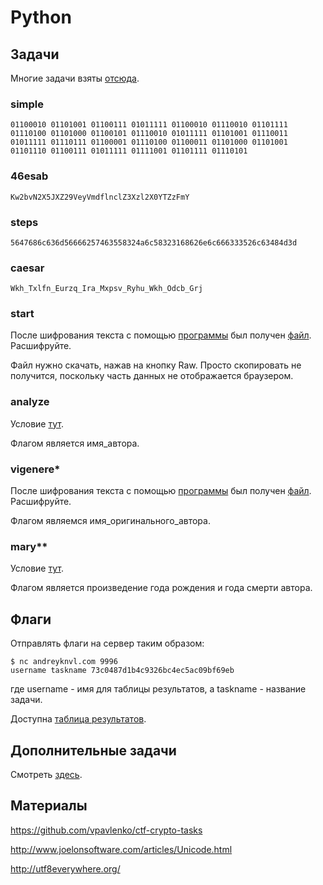 Python
======

## Задачи

Многие задачи взяты [отсюда](https://github.com/vpavlenko/ctf-crypto-tasks).

### simple

```
01100010 01101001 01100111 01011111 01100010 01110010 01101111 01110100 01101000 01100101 01110010 01011111 01101001 01110011 01011111 01110111 01100001 01110100 01100011 01101000 01101001 01101110 01100111 01011111 01111001 01101111 01110101
```

### 46esab

```
Kw2bvN2X5JXZ29VeyVmdflnclZ3Xzl2X0YTZzFmY
```

### steps

```
5647686c636d56666257463558324a6c58323168626e6c666333526c63484d3d
```

### caesar

```
Wkh_Txlfn_Eurzq_Ira_Mxpsv_Ryhu_Wkh_Odcb_Grj
```

### start

После шифрования текста с помощью [программы](https://github.com/xairy/mipt-ctf/blob/master/03-crypto/tasks/start.py) был получен [файл](https://github.com/xairy/mipt-ctf/blob/master/03-crypto/tasks/start.dat). Расшифруйте.

Файл нужно скачать, нажав на кнопку Raw.
Просто скопировать не получится, поскольку часть данных не отображается браузером.

### analyze

Условие [тут](https://github.com/xairy/mipt-ctf/blob/master/03-crypto/tasks/analyze.txt).

Флагом является имя\_автора.

### vigenere\*

После шифрования текста с помощью [программы](https://github.com/xairy/mipt-ctf/blob/master/03-crypto/tasks/vigenere.py) был получен [файл](https://github.com/xairy/mipt-ctf/blob/master/03-crypto/tasks/vigenere.dat). Расшифруйте.

Флагом являемся имя\_оригинального\_автора.

### mary\*\*

Условие [тут](https://github.com/xairy/mipt-ctf/blob/master/03-crypto/tasks/mary.txt).

Флагом является произведение года рождения и года смерти автора.


## Флаги

Отправлять флаги на сервер таким образом:
```
$ nc andreyknvl.com 9996
username taskname 73c0487d1b4c9326bc4ec5ac09bf69eb
```
где username - имя для таблицы результатов, а taskname - название задачи.

Доступна [таблица результатов](https://andreyknvl.com/mipt-ctf).


## Дополнительные задачи

Смотреть [здесь](https://github.com/vpavlenko/ctf-crypto-tasks).


## Материалы

https://github.com/vpavlenko/ctf-crypto-tasks

http://www.joelonsoftware.com/articles/Unicode.html

http://utf8everywhere.org/
